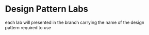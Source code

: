 # Design Pattern Labs
  each lab will presented in the branch carrying the name of the design pattern required to use
